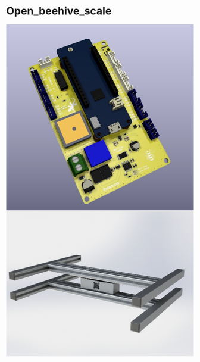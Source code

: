 # Open_beehive_scale
![This is an image](https://github.com/Ratamuse/Open_beehive_scale/blob/master/PCB%20ruche.jpg)
![This is an image](https://github.com/Ratamuse/Open_beehive_scale/blob/master/scale.jpg)
